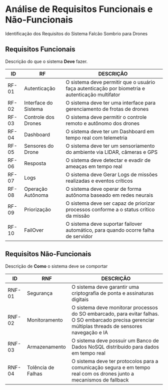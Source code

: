 
# Análise de Requisitos Funcionais e Não-Funcionais

Identificação dos Requisitos do Sistema Falcão Sombrio para Drones


## Requisitos Funcionais

Descrição do que o sistema **Deve** fazer.


| ID | RF | DESCRIÇÃO |
| ---------- | ----- | ----------- |
|  RF-01        | Autenticação     | O sistema deve permitir que o usuário faça autenticação por biometria e autenticação multifator     |
|  RF-02       | Interface do Sistema     |  O sistema deve ter uma interface para gerenciamento de frotas de drones     |
|  RF-03        | Controle dos Drones |  O sistema deve permitir o controle remoto e autônomo dos drones |
|  RF-04        | Dashboard |  O sistema deve ter um Dashboard em tempo real com telemetria  |
|  RF-05        | Sensores do Drone  |   O sistema deve ter um sensoriamento do ambiente via LIDAR, câmeras e GPS |
|  RF-06        | Resposta |  O sistema deve detectar e evadir de ameaças em tempo real  |
|  RF-07        | Logs  |   O sistema deve Gerar Logs de missões realizadas e eventos críticos|
|  RF-08        | Operação Autônoma |  O sistema deve operar de forma autônoma baseado em redes neurais |
|  RF-09        | Priorização |   O sistema deve ser capaz de priorizar processos conforme a o status crítico da missão |
|  RF-10        | FailOver | O sistema deve suportar failover automático, para quando ocorre falha de servidor |



## Requisitos Não-Funcionais

Descrição de **Como** o sistema deve se comportar


| ID | RNF | DESCRIÇÃO |
| ---------- | ----- | ----------- |
|  RNF-01        | Segurança     |  O sistema deve garantir uma criptografia de ponta e assinaturas digitais     |
|  RNF-02       | Monitoramento    | O sistema deve monitorar processos do SO embarcado, para evitar falhas. O SO embarcado precisa gerenciar múltiplas threads de sensores navegação e IA    |
|  RNF-03        | Armazenamento |   O sistema deve possuir um Banco de Dados NoSQL distribuido para dados em tempo real |
|  RNF-04        | Tolência de Falhas |O sistema deve ter protocolos para a comunicação segura e em tempo real com os drones junto a mecanismos de fallback




